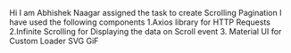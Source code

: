 Hi I am Abhishek Naagar assigned the task to create Scrolling Pagination
I have used the following components
1.Axios library for HTTP Requests
2.Infinite Scrolling for Displaying the data on Scroll event
3. Material UI for Custom Loader SVG GiF
